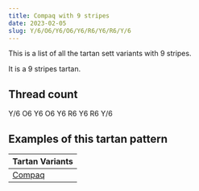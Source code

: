 ```yaml
---
title: Compaq with 9 stripes
date: 2023-02-05
slug: Y/6/O6/Y6/O6/Y6/R6/Y6/R6/Y/6
---
```

This is a list of all the tartan sett variants with 9 stripes.

It is a 9 stripes tartan.


## Thread count
Y/6 O6 Y6 O6 Y6 R6 Y6 R6 Y/6

## Examples of this tartan pattern

| Tartan Variants |
|---------------|
| [Compaq](/variants/y/6/o6/y6/o6/y6/r6/y6/r6/y/6-off8500-rc00000-yf0c000)||
